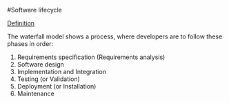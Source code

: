 #Software lifecycle

[Definition](http://en.wikipedia.org/wiki/Software_development_process)

The waterfall model shows a process, where developers are to follow these phases in order:
1. Requirements specification (Requirements analysis)
1. Software design
1. Implementation and Integration
1. Testing (or Validation)
1. Deployment (or Installation)
1. Maintenance

